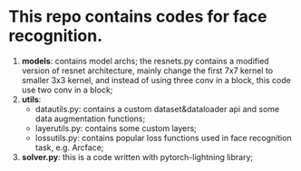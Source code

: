 # This repo contains codes for face recognition.

1. **models**: contains model archs; the resnets.py contains a modified version of resnet architecture, mainly change the first 7x7 kernel to smaller 3x3 kernel, and instead of using three conv in a block, this code use two conv in a block;
2. **utils**:
    * datautils.py: contains a custom dataset&dataloader api and some data augmentation functions;
    * layerutils.py: contains some custom layers;
    * lossutils.py: contains popular loss functions used in face recognition task, e.g. Arcface;
3. **solver.py**: this is a code written with pytorch-lightning library;